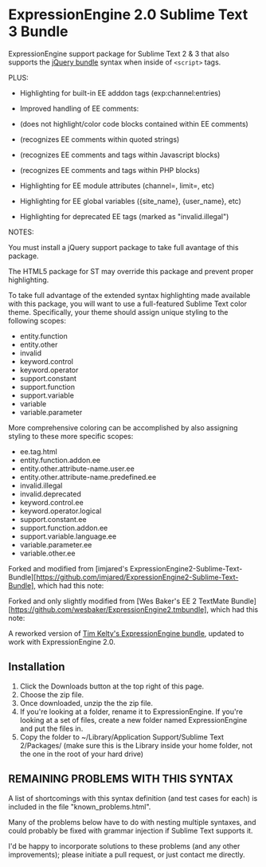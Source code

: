 ExpressionEngine 2.0 Sublime Text 3 Bundle
==========================================

ExpressionEngine support package for Sublime Text 2 &amp; 3 that also supports the [jQuery bundle](https://github.com/mrmartineau/jQuery) syntax when inside of `<script>` tags.

PLUS:

* Highlighting for built-in EE adddon tags (exp:channel:entries)

* Improved handling of EE comments:
* (does not highlight/color code blocks contained within EE comments)
* (recognizes EE comments within quoted strings)
* (recognizes EE comments and tags within Javascript blocks)
* (recognizes EE comments and tags within PHP blocks)

* Highlighting for EE module attributes (channel=, limit=, etc)

* Highlighting for EE global variables ({site_name}, {user_name}, etc)

* Highlighting for deprecated EE tags (marked as "invalid.illegal")



NOTES:

You must install a jQuery support package to take full avantage of this package.

The HTML5 package for ST may override this package and prevent proper highlighting.

To take full advantage of the extended syntax highlighting made available with this package, you will want to use a full-featured Sublime Text color theme. Specifically, your theme should assign unique styling to the following scopes:

* entity.function
* entity.other
* invalid
* keyword.control
* keyword.operator
* support.constant
* support.function
* support.variable
* variable
* variable.parameter

More comprehensive coloring can be accomplished by also assigning styling to these more specific scopes:

* ee.tag.html
* entity.function.addon.ee
* entity.other.attribute-name.user.ee
* entity.other.attribute-name.predefined.ee
* invalid.illegal
* invalid.deprecated
* keyword.control.ee
* keyword.operator.logical
* support.constant.ee
* support.function.addon.ee
* support.variable.language.ee
* variable.parameter.ee
* variable.other.ee


Forked and modified from [imjared's ExpressionEngine2-Sublime-Text-Bundle][https://github.com/imjared/ExpressionEngine2-Sublime-Text-Bundle], which had this note:

Forked and only slightly modified from [Wes Baker's EE 2 TextMate Bundle][https://github.com/wesbaker/ExpressionEngine2.tmbundle], which had this note:

A reworked version of [Tim Kelty's ExpressionEngine bundle](http://github.com/timkelty/expressionengine-tweaked-tmbundle), updated to work with ExpressionEngine 2.0.

Installation
------------

1. Click the Downloads button at the top right of this page.
2. Choose the zip file.
3. Once downloaded, unzip the the zip file.
4. If you're looking at a folder, rename it to ExpressionEngine. If you're looking at a set of files, create a new folder named ExpressionEngine and put the files in.
5. Copy the folder to ~/Library/Application Support/Sublime Text 2/Packages/ (make sure this is the Library inside your home folder, not the one in the root of your hard drive)





REMAINING PROBLEMS WITH THIS SYNTAX
-----------------------------------

A list of shortcomings with this syntax definition (and test cases for each) is included in the file "known_problems.html".

Many of the problems below have to do with nesting multiple syntaxes, and could probably be fixed with grammar injection if Sublime Text supports it.

I'd be happy to incorporate solutions to these problems (and any other improvements); please initiate a pull request, or just contact me directly.
